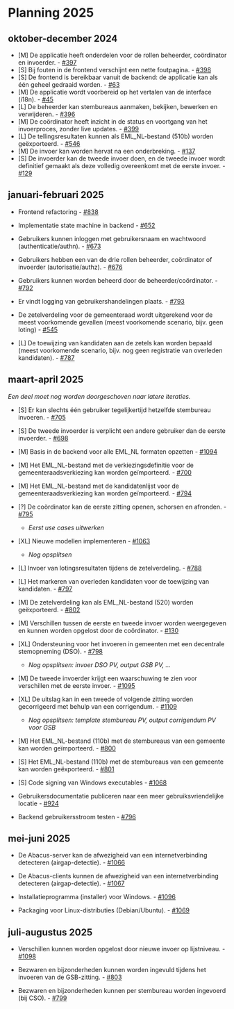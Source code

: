 # Planning 2025

## oktober-december 2024

- [M] De applicatie heeft onderdelen voor de rollen beheerder, coördinator en invoerder. - [#397](https://github.com/kiesraad/abacus/issues/397)
- [S] Bij fouten in de frontend verschijnt een nette foutpagina. - [#398](https://github.com/kiesraad/abacus/issues/398)
- [S] De frontend is bereikbaar vanuit de backend: de applicatie kan als één geheel gedraaid worden. - [#63](https://github.com/kiesraad/abacus/issues/63)
- [M] De applicatie wordt voorbereid op het vertalen van de interface (i18n). - [#45](https://github.com/kiesraad/abacus/issues/45)
- [L] De beheerder kan stembureaus aanmaken, bekijken, bewerken en verwijderen. - [#396](https://github.com/kiesraad/abacus/issues/396)
- [M] De coördinator heeft inzicht in de status en voortgang van het invoerproces, zonder live updates. - [#399](https://github.com/kiesraad/abacus/issues/399)
- [L] De tellingsresultaten kunnen als EML_NL-bestand (510b) worden geëxporteerd. - [#546](https://github.com/kiesraad/abacus/issues/546)
- [M] De invoer kan worden hervat na een onderbreking. - [#137](https://github.com/kiesraad/abacus/issues/137)
- [S] De invoerder kan de tweede invoer doen, en de tweede invoer wordt definitief gemaakt als deze volledig overeenkomt met de eerste invoer. - [#129](https://github.com/kiesraad/abacus/issues/129)

## januari-februari 2025

- Frontend refactoring - [#838](https://github.com/kiesraad/abacus/issues/838)
- Implementatie state machine in backend - [#652](https://github.com/kiesraad/abacus/issues/652)

- Gebruikers kunnen inloggen met gebruikersnaam en wachtwoord (authenticatie/authn). - [#673](https://github.com/kiesraad/abacus/issues/673)
- Gebruikers hebben een van de drie rollen beheerder, coördinator of invoerder (autorisatie/authz). - [#676](https://github.com/kiesraad/abacus/issues/676)
- Gebruikers kunnen worden beheerd door de beheerder/coördinator. - [#792](https://github.com/kiesraad/abacus/issues/792)
- Er vindt logging van gebruikershandelingen plaats. - [#793](https://github.com/kiesraad/abacus/issues/793)

- De zetelverdeling voor de gemeenteraad wordt uitgerekend voor de meest voorkomende gevallen (meest voorkomende scenario, bijv. geen loting) - [#545](https://github.com/kiesraad/abacus/issues/545)
- [L] De toewijzing van kandidaten aan de zetels kan worden bepaald (meest voorkomende scenario, bijv. nog geen registratie van overleden kandidaten). - [#787](https://github.com/kiesraad/abacus/issues/787)

## maart-april 2025

_Een deel moet nog worden doorgeschoven naar latere iteraties._

- [S] Er kan slechts één gebruiker tegelijkertijd hetzelfde stembureau invoeren. - [#705](https://github.com/kiesraad/abacus/issues/705)
- [S] De tweede invoerder is verplicht een andere gebruiker dan de eerste invoerder. - [#698](https://github.com/kiesraad/abacus/issues/698)

- [M] Basis in de backend voor alle EML_NL formaten opzetten - [#1094](https://github.com/kiesraad/abacus/issues/1094)
- [M] Het EML_NL-bestand met de verkiezingsdefinitie voor de gemeenteraadsverkiezing kan worden geïmporteerd. - [#700](https://github.com/kiesraad/abacus/issues/700)
- [M] Het EML_NL-bestand met de kandidatenlijst voor de gemeenteraadsverkiezing kan worden geïmporteerd. - [#794](https://github.com/kiesraad/abacus/issues/794)

- [?] De coördinator kan de eerste zitting openen, schorsen en afronden. - [#795](https://github.com/kiesraad/abacus/issues/795)
  - _Eerst use cases uitwerken_

- [XL] Nieuwe modellen implementeren - [#1063](https://github.com/kiesraad/abacus/issues/1063)
  - _Nog opsplitsen_

- [L] Invoer van lotingsresultaten tijdens de zetelverdeling. - [#788](https://github.com/kiesraad/abacus/issues/788)
- [L] Het markeren van overleden kandidaten voor de toewijzing van kandidaten. - [#797](https://github.com/kiesraad/abacus/issues/797)
- [M] De zetelverdeling kan als EML_NL-bestand (520) worden geëxporteerd. - [#802](https://github.com/kiesraad/abacus/issues/802)

- [M] Verschillen tussen de eerste en tweede invoer worden weergegeven en kunnen worden opgelost door de coördinator. - [#130](https://github.com/kiesraad/abacus/issues/130)
- [XL] Ondersteuning voor het invoeren in gemeenten met een decentrale stemopneming (DSO). - [#798](https://github.com/kiesraad/abacus/issues/798)
  - _Nog opsplitsen: invoer DSO PV, output GSB PV, ..._

- [M] De tweede invoerder krijgt een waarschuwing te zien voor verschillen met de eerste invoer. - [#1095](https://github.com/kiesraad/abacus/issues/1095)

- [XL] De uitslag kan in een tweede of volgende zitting worden gecorrigeerd met behulp van een corrigendum. - [#1109](https://github.com/kiesraad/abacus/issues/1109)
  - _Nog opsplitsen: template stembureau PV, output corrigendum PV voor GSB_

- [M] Het EML_NL-bestand (110b) met de stembureaus van een gemeente kan worden geïmporteerd. - [#800](https://github.com/kiesraad/abacus/issues/800)
- [S] Het EML_NL-bestand (110b) met de stembureaus van een gemeente kan worden geëxporteerd. - [#801](https://github.com/kiesraad/abacus/issues/801)

- [S] Code signing van Windows executables - [#1068](https://github.com/kiesraad/abacus/issues/1068)
- Gebruikersdocumentatie publiceren naar een meer gebruiksvriendelijke locatie - [#924](https://github.com/kiesraad/abacus/issues/924)
- Backend gebruikersstroom testen - [#796](https://github.com/kiesraad/abacus/issues/796)

## mei-juni 2025

- De Abacus-server kan de afwezigheid van een internetverbinding detecteren (airgap-detectie). - [#1066](https://github.com/kiesraad/abacus/issues/1066)
- De Abacus-clients kunnen de afwezigheid van een internetverbinding detecteren (airgap-detectie). - [#1067](https://github.com/kiesraad/abacus/issues/1067)

- Installatieprogramma (installer) voor Windows. - [#1096](https://github.com/kiesraad/abacus/issues/1096)
- Packaging voor Linux-distributies (Debian/Ubuntu). - [#1069](https://github.com/kiesraad/abacus/issues/1069)

## juli-augustus 2025

- Verschillen kunnen worden opgelost door nieuwe invoer op lijstniveau. - [#1098](https://github.com/kiesraad/abacus/issues/1098)

- Bezwaren en bijzonderheden kunnen worden ingevuld tijdens het invoeren van de GSB-zitting. - [#803](https://github.com/kiesraad/abacus/issues/803)
- Bezwaren en bijzonderheden kunnen per stembureau worden ingevoerd (bij CSO). - [#799](https://github.com/kiesraad/abacus/issues/799)
